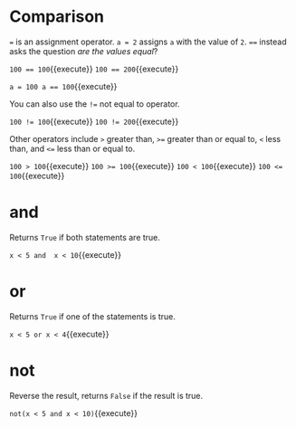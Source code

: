 # Comparison
```=``` is an assignment operator. ```a = 2``` assigns ```a``` with the value of ```2```.
```==``` instead asks the question *are the values equal*?

`100 == 100`{{execute}}
`100 == 200`{{execute}}

`a = 100
a == 100`{{execute}}

You can also use the ```!=``` not equal to operator.

`100 != 100`{{execute}}
`100 != 200`{{execute}}

Other operators include ```>``` greater than, ```>=``` greater than or equal to, ```<``` less than, and ```<=``` less than or equal to.

`100 > 100`{{execute}}
`100 >= 100`{{execute}}
`100 < 100`{{execute}}
`100 <= 100`{{execute}}

# and

Returns ```True``` if both statements are true.

`x < 5 and  x < 10`{{execute}}

# or

Returns ```True``` if one of the statements is true.

`x < 5 or x < 4`{{execute}}

# not

Reverse the result, returns ```False``` if the result is true.

`not(x < 5 and x < 10)`{{execute}}